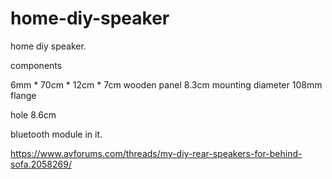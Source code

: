 # home-diy-speaker

home diy speaker.

components

6mm * 70cm * 12cm * 7cm wooden panel
8.3cm mounting diameter
108mm flange

hole 8.6cm

bluetooth module in it.

https://www.avforums.com/threads/my-diy-rear-speakers-for-behind-sofa.2058269/
